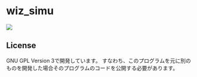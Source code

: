 wiz_simu
====
![](https://raw.githubusercontent.com/Arika0093/image/demo.gif)

## License
GNU GPL Version 3で開発しています。
すなわち、このプログラムを元に別のものを開発した場合そのプログラムのコードを公開する必要があります。

